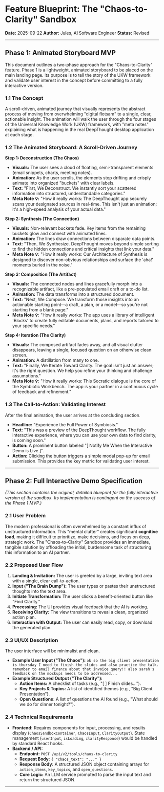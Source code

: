 # Feature Blueprint: The "Chaos-to-Clarity" Sandbox

**Date:** 2025-09-22
**Author:** Jules, AI Software Engineer
**Status:** Revised

---

## Phase 1: Animated Storyboard MVP

This document outlines a two-phase approach for the "Chaos-to-Clarity" feature. Phase 1 is a lightweight, animated storyboard to be placed on the main landing page. Its purpose is to tell the story of the UKW framework and validate user interest in the concept before committing to a fully interactive version.

### 1.1 The Concept

A scroll-driven, animated journey that visually represents the abstract process of moving from overwhelming "digital flotsam" to a single, clear, actionable insight. The animation will walk the user through the four stages of the Universal Knowledge Work (UKW) framework, with "meta notes" explaining what is happening in the real DeepThought desktop application at each stage.

### 1.2 The Animated Storyboard: A Scroll-Driven Journey

**Step 1: Deconstruction (The Chaos)**
- **Visuals:** The user sees a cloud of floating, semi-transparent elements (email snippets, charts, meeting notes).
- **Animation:** As the user scrolls, the elements stop drifting and crisply animate into organized "buckets" with clear labels.
- **Text:** "First, We Deconstruct. We instantly sort your scattered information into structured, understandable categories."
- **Meta Note 💡:** "How it really works: The DeepThought app securely scans your designated sources in real-time. This isn't just an animation; it's a high-speed analysis of your actual data."

**Step 2: Synthesis (The Connection)**
- **Visuals:** Non-relevant buckets fade. Key items from the remaining buckets glow and connect with animated lines.
- **Animation:** The lines draw connections between disparate data points.
- **Text:** "Then, We Synthesize. DeepThought moves beyond simple sorting to find the hidden connections and critical insights that link your data."
- **Meta Note 💡:** "How it really works: Our Architecture of Synthesis is designed to discover non-obvious relationships and surface the 'aha!' moments buried in the noise."

**Step 3: Composition (The Artifact)**
- **Visuals:** The connected nodes and lines gracefully morph into a recognizable artifact, like a pre-populated email draft or a to-do list.
- **Animation:** The data transforms into a structured document.
- **Text:** "Next, We Compose. We transform those insights into an actionable starting point—a draft, a plan, or a model—so you're not starting from a blank page."
- **Meta Note 💡:** "How it really works: The app uses a library of intelligent 'Blocks' to create fully editable documents, plans, and reports tailored to your specific needs."

**Step 4: Iteration (The Clarity)**
- **Visuals:** The composed artifact fades away, and all visual clutter disappears, leaving a single, focused question on an otherwise clean screen.
- **Animation:** A distillation from many to one.
- **Text:** "Finally, We Iterate Toward Clarity. The goal isn't just an answer; it's the right question. We help you refine your thinking and challenge assumptions."
- **Meta Note 💡:** "How it really works: This Socratic dialogue is the core of the Symbiotic Workbench. The app is your partner in a continuous cycle of feedback and refinement."

### 1.3 The Call-to-Action: Validating Interest

After the final animation, the user arrives at the concluding section.
- **Headline:** "Experience the Full Power of Symbiosis."
- **Text:** "This was a preview of the DeepThought workflow. The fully interactive experience, where you can use your own data to find clarity, is coming soon."
- **Button:** A prominent button labeled "[ Notify Me When the Interactive Demo is Live ]".
- **Action:** Clicking the button triggers a simple modal pop-up for email submission. This provides the key metric for validating user interest.

---

## Phase 2: Full Interactive Demo Specification

*(This section contains the original, detailed blueprint for the fully interactive version of the sandbox. Its implementation is contingent on the success of the Phase 1 MVP.)*

### 2.1 User Problem

The modern professional is often overwhelmed by a constant influx of unstructured information. This "mental clutter" creates significant **cognitive load**, making it difficult to prioritize, make decisions, and focus on deep, strategic work. The "Chaos-to-Clarity" Sandbox provides an immediate, tangible solution by offloading the initial, burdensome task of structuring this information to an AI partner.

### 2.2 Proposed User Flow

1.  **Landing & Invitation:** The user is greeted by a large, inviting text area with a single, clear call-to-action.
2.  **Input ("The Brain Dump"):** The user types or pastes their unstructured thoughts into the text area.
3.  **Initiate Transformation:** The user clicks a benefit-oriented button like "Find Clarity."
4.  **Processing:** The UI provides visual feedback that the AI is working.
5.  **Receiving Clarity:** The view transitions to reveal a clean, organized action plan.
6.  **Interaction with Output:** The user can easily read, copy, or download the generated plan.

### 2.3 UI/UX Description

The user interface will be minimalist and clean.

- **Example User Input ("The Chaos"):** `ok so the big client presentation is thursday I need to finish the slides and also practice the talk. remember to email finance about that invoice query!! also sarah's feedback on the mockups needs to be addressed...`
- **Example Structured Output ("The Clarity"):**
    - **Action Items:** A checklist of tasks (e.g., "[ ] Finish slides...").
    - **Key Projects & Topics:** A list of identified themes (e.g., "Big Client Presentation").
    - **Open Questions:** A list of questions the AI found (e.g., "What should we do for dinner tonight?").

### 2.4 Technical Requirements

-   **Frontend:** Requires components for input, processing, and results display (`ChaosSandboxContainer`, `ChaosInput`, `ClarityOutput`). State management (`userInput`, `isLoading`, `clarityResponse`) would be handled by standard React hooks.
-   **Backend / API:**
    -   **Endpoint:** `POST /api/v2/tools/chaos-to-clarity`
    -   **Request Body:** `{ "chaos_text": "..." }`
    -   **Response Body:** A structured JSON object containing arrays for `action_items`, `key_topics`, and `open_questions`.
    -   **Core Logic:** An LLM service prompted to parse the input text and return the structured JSON.
---
